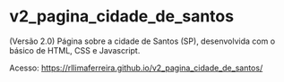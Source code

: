 # v2_pagina_cidade_de_santos
 (Versão 2.0) Página sobre a cidade de Santos (SP), desenvolvida com o básico de HTML, CSS e Javascript. 


Acesso: https://rllimaferreira.github.io/v2_pagina_cidade_de_santos/
